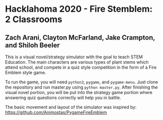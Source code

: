# Hacklahoma 2020 - Fire Stemblem: 2 Classrooms  
## Zach Arani, Clayton McFarland, Jake Crampton, and Shiloh Beeler

This is a visual novel/strategy simulator with the goal to teach STEM Education. The main characters are various types of plant stems which attend school, and compete in a quiz style competition in the form of a Fire Emblem style game.   

To run the game, you will need `python3`, `pygame`, and `pygame-menu`. Just clone the repository and run master.py using `python master.py`. After finishing the visual novel portion, you will be put into the strategy game portion where answering quiz questions correctly will help you in battle.  




The basic movement and layout of the simulator was inspired by: https://github.com/Animostas/PygameFireEmblem
